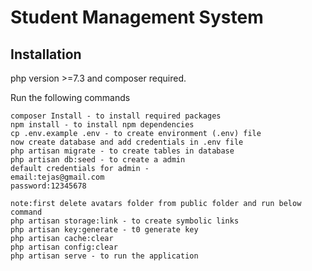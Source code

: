
# Student Management System




## Installation
php version >=7.3 and composer required.

Run the following commands
```composer and artisan commands
composer Install - to install required packages
npm install - to install npm dependencies
cp .env.example .env - to create environment (.env) file
now create database and add credentials in .env file
php artisan migrate - to create tables in database
php artisan db:seed - to create a admin 
default credentials for admin - 
email:tejas@gmail.com
password:12345678

note:first delete avatars folder from public folder and run below command
php artisan storage:link - to create symbolic links
php artisan key:generate - t0 generate key
php artisan cache:clear
php artisan config:clear
php artisan serve - to run the application

    